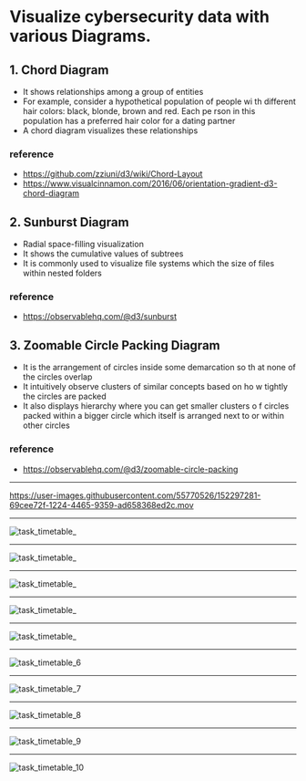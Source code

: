 # Visualize cybersecurity data with various Diagrams.

## 1. Chord Diagram
- It shows relationships among a group of entities
- For example, consider a hypothetical population of people wi th different hair colors: black, blonde, brown and red. Each pe rson in this population has a preferred hair color for a dating partner
- A chord diagram visualizes these relationships
### reference
- https://github.com/zziuni/d3/wiki/Chord-Layout
- https://www.visualcinnamon.com/2016/06/orientation-gradient-d3-chord-diagram

## 2. Sunburst Diagram
- Radial space-filling visualization
- It shows the cumulative values of subtrees
- It is commonly used to visualize file systems which the size of files within nested folders
### reference
- https://observablehq.com/@d3/sunburst

## 3. Zoomable Circle Packing Diagram
- It is the arrangement of circles inside some demarcation so th at none of the circles overlap
- It intuitively observe clusters of similar concepts based on ho w tightly the circles are packed
- It also displays hierarchy where you can get smaller clusters o f circles packed within a bigger circle which itself is arranged next to or within other circles
### reference
- https://observablehq.com/@d3/zoomable-circle-packing


*** 
https://user-images.githubusercontent.com/55770526/152297281-69cee72f-1224-4465-9359-ad658368ed2c.mov
*** 
![task_timetable_](https://user-images.githubusercontent.com/55770526/152294237-dd4935ab-e039-4b7f-b887-acb6ceffe207.jpg)
*** 
![task_timetable_](https://user-images.githubusercontent.com/55770526/152294452-9e67cf27-802b-40d7-914c-a4301fddf8dd.jpg)
*** 
![task_timetable_](https://user-images.githubusercontent.com/55770526/152294535-d1d2c36b-e6bd-46b1-ad6a-e28a11335da9.jpg)
*** 
![task_timetable_](https://user-images.githubusercontent.com/55770526/152294656-b5907052-c62b-4323-aea3-cd0c59099637.jpg)
*** 
![task_timetable_](https://user-images.githubusercontent.com/55770526/152295030-df3f8879-80a6-4937-8928-455a742aa8d5.jpg)
*** 
![task_timetable_6](https://user-images.githubusercontent.com/55770526/152295048-b6419329-c646-4a0f-a496-cd14f2adaf2d.jpg)
*** 
![task_timetable_7](https://user-images.githubusercontent.com/55770526/152295049-afa347d1-8ca3-4e8c-9526-7e8888246d61.jpg)
*** 
![task_timetable_8](https://user-images.githubusercontent.com/55770526/152295052-1250d5c7-7f1c-402f-976e-f78fa426b41a.jpg)
*** 
![task_timetable_9](https://user-images.githubusercontent.com/55770526/152295059-d8572ec7-be9d-4f6c-adfb-6e99d75d74a4.jpg)
*** 
![task_timetable_10](https://user-images.githubusercontent.com/55770526/152295061-09775a4f-5bd5-4679-8880-7f3e685b6b77.jpg)
